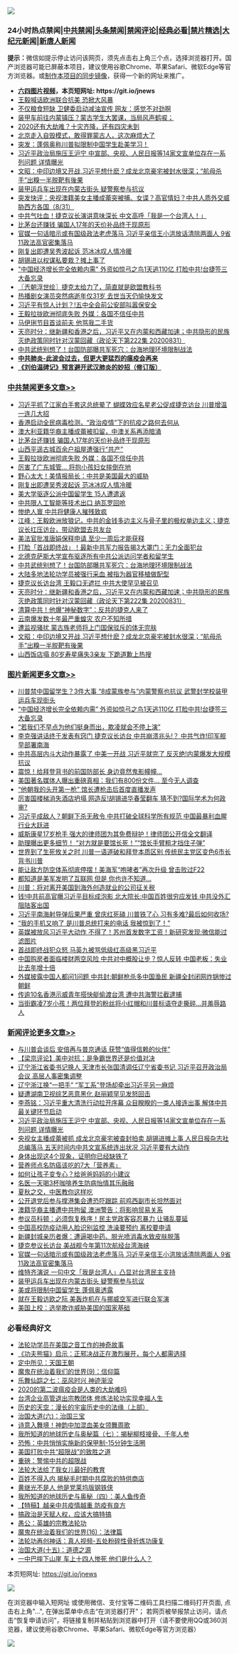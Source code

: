 ![](https://raw.githubusercontent.com/fqnews/bnews/master/64photo/fqnews-qr.jpg)

<div id="tt">
<h3>24小时热点禁闻|<a href="#%E4%B8%AD%E5%85%B1%E7%A6%81%E9%97%BB%E6%9B%B4%E5%A4%9A%E6%96%87%E7%AB%A0">中共禁闻</a>|<a href="#%E5%9B%BE%E7%89%87%E6%96%B0%E9%97%BB%E6%9B%B4%E5%A4%9A%E6%96%87%E7%AB%A0">头条禁闻</a>|<a href="#%E6%96%B0%E9%97%BB%E8%AF%84%E8%AE%BA%E6%9B%B4%E5%A4%9A%E6%96%87%E7%AB%A0">禁闻评论|<a href="#%E5%BF%85%E7%9C%8B%E7%BB%8F%E5%85%B8%E5%A5%BD%E6%96%87">经典必看|<a href="/video.md#%E7%A6%81%E7%89%87%E7%B2%BE%E9%80%89">禁片精选</a>|<a href="https://github.com/fqnews/djy/blob/master/gb/nf1351518.md#1">大纪元新闻</a>|<a href="https://github.com/fqnews/ntdtv/blob/master/gb/prog204.md#1">新唐人新闻</a></h3>
<div><b>提示：</b>微信如提示停止访问该网页，须先点击右上角三个点，选择浏览器打开。国产浏览器可能已屏蔽本项目，建议使用谷歌Chrome、苹果Safari、微软Edge等官方浏览器。或<a href="https://github.com/fqnews/bnews/blob/master/%E5%88%B6%E4%BD%9Cgit%E7%A6%81%E9%97%BB%E9%95%9C%E5%83%8F.md">制作本项目的同步镜像</a>，获得一个新的网址来推广。</div>
<ul>
<li><b><a href="http://d1.bdrive.tk/64.mp4" target="_blank">六四图片视频</a>，本页短网址: https://git.io/jnews</b></li>
<li><a href="/ssgc/20200901/1389000.md">王毅喊话欧洲联合抗美 恐掀大风暴</a></li>
<li><a href="/cnnews/20200901/1389092.md">不仅粮食短缺 卫健委启动减油宣传 网友：感觉不对劲啊</a></li>
<li><a href="/taiwannews/20200901/1389235.md">装甲车前往内蒙镇压？蒙古学生大罢课，当局风声鹤唳；</a></li>
<li><a href="/comments/20200901/1388961.md">2020还有大劫难？十灾齐降，还有四灾未到</a></li>
<li><a href="/bannedvideo/20200901/1389196.md">北京走入自毁模式，敢得罪蒙古人，这次麻烦大了</a></li>
<li><a href="/cnnews/20200901/1388931.md">突发：蓬佩奥称川普拟限制中国学生赴美学习！</a></li>
<li><a href="/comments/20200901/1389319.md">习近平政治局施压王沪宁 中宣部、央视、人民日报等14家文宣单位存在一系列问题 详情曝光</a></li>
<li><a href="/cbnews/20200901/1389040.md">文昭：中印边境又开战,习近平想什麽？成龙北京豪宅被封水很深；“航母杀手”出糗一半脱靶有後果</a></li>
<li><a href="/comments/20200901/1389128.md">装甲运兵车出现在内蒙古街头 疑警察参与抗议</a></li>
<li><a href="/bannedvideo/20200901/1388957.md">突发快评：央视澳籍美女主播成蕾突被捕、女谍？高官情妇？中共人质外交威胁西方各国（8/31）</a></li>
<li><a href="/cnnews/hknews/20200901/1389175.md">中共气吐血！捷克议长演讲意味深长 中文高呼「我是一个台湾人！」</a></li>
<li><a href="/cbnews/20200901/1389287.md">比茅台还赚钱 骗国人17年的天价补品终于现原形</a></li>
<li><a href="/comments/20200901/1389193.md">官媒一句话暗示或有国级政法老虎落马 习近平亲信王小洪放话清除两面人 9省11政法高官密集落马</a></li>
<li><a href="/cbnews/20200901/1389254.md">刚复出即遭吴秀波起诉 范冰冰叹人情冷暖</a></li>
<li><a href="/cnnews/20200901/1389052.md">胡锡进以权谋私要栽？摊上事了</a></li>
<li><a href="/topimagenews/20200901/1389324.md">"中国经济增长完全依赖内需" 外资如惊弓之鸟1天逃110亿 打脸中共!台捷签三大备忘录</a></li>
<li><a href="/ssgc/20200901/1388972.md">〖兲朝浮世绘〗捷克太给力了，简直就是欧盟教科书</a></li>
<li><a href="/yule/20200901/1389016.md">热播剧女演员突然病逝年仅31岁 去世当天仍愉快发文</a></li>
<li><a href="/comments/20200901/1389068.md">习近平有惊人计划？!五中全会前公安部叫嚣保安全</a></li>
<li><a href="/cbnews/20200901/1389264.md">王毅拉拢欧洲彻底失败 外媒：各国不信任中共</a></li>
<li><a href="/yule/20200901/1389296.md">马伊琍节目首谈前夫 他骂我二手货</a></li>
<li><a href="/cbnews/20200901/1389098.md">天亮时分：继新疆和香港之后，习近平又在内蒙和西藏加速；中共隐形的民族灭绝政策同时针对汉蒙回藏（政论天下第222集 20200831）</a></li>
<li><a href="/cbnews/20200901/1389154.md">中共武统别想了！台国防部曝共军死穴：台海地理环境限制战法</a></li>
<li><b><a href="/comments/20200211/1275071.md" target="_blank">中共肺炎-此波会过去，但更大更猛烈的瘟疫会再来</a></b></li>
<li><b><a href="/comments/20200207/1272816.md" target="_blank">《刘伯温碑记》预言避开武汉肺炎的妙招（修订版）</a></b></li>
</ul>
</div>

<div class="catlist">
<h3><a href="/cbnews/" target="_blank">中共禁闻</a><span><a href="/cbnews/" target="_blank" rel="nofollow">更多文章>></a></span></h3>
<ul>
<li><a href="/cbnews/20200902/1389450.md" target="_blank">习近平抓了江家白手套这总统晕了 蝴蝶效应名星老公促成捷克访台 川普增温一连几大招</a></li>
<li><a href="/cbnews/20200901/1389387.md" target="_blank">香港启动全民病毒检测，“政治疫情”下的抗疫之路何去何从</a></li>
<li><a href="/cbnews/20200901/1389363.md" target="_blank">澳大利亚籍华裔主播成蕾被扣留，中澳关系再添暗涌</a></li>
<li><a href="/cbnews/20200901/1389287.md" target="_blank">比茅台还赚钱 骗国人17年的天价补品终于现原形</a></li>
<li><a href="/cbnews/20200901/1389286.md" target="_blank">山西平遥古城百余户祖屋遭强行“共产”</a></li>
<li><a href="/cbnews/20200901/1389264.md" target="_blank">王毅拉拢欧洲彻底失败 外媒：各国不信任中共</a></li>
<li><a href="/cbnews/20200901/1389263.md" target="_blank">厉害了广东城管… 将抱小孩妇女摔倒在地</a></li>
<li><a href="/cbnews/20200901/1389255.md" target="_blank">野心太大！美情报局长：中共是美国最大的威胁</a></li>
<li><a href="/cbnews/20200901/1389254.md" target="_blank">刚复出即遭吴秀波起诉 范冰冰叹人情冷暖</a></li>
<li><a href="/cbnews/20200901/1389212.md" target="_blank">美大学驱逐公派中国留学生 15人遭遣返</a></li>
<li><a href="/cbnews/20200901/1389195.md" target="_blank">中共限人工智能等技术出口 纳瓦罗回呛</a></li>
<li><a href="/cbnews/20200901/1389188.md" target="_blank">惨绝人寰 中共将健康人摧残致疯</a></li>
<li><a href="/cbnews/20200901/1389185.md" target="_blank">江峰：王毅欧洲放狼记，中共的金钱多边主义与骨子里的极权单边主义；捷克议长扛压访台，带动欧盟去共友台</a></li>
<li><a href="/cbnews/20200901/1389173.md" target="_blank">美法官批准唐娟保释申请 至少一周后才能获释</a></li>
<li><a href="/cbnews/20200901/1389156.md" target="_blank">打脸「首战即终战」！最新中共军力报告揭3大罩门：无力全面犯台</a></li>
<li><a href="/cbnews/20200901/1389155.md" target="_blank">北德克萨斯大学宣布驱逐所有中共公派访问学者和留学生</a></li>
<li><a href="/cbnews/20200901/1389154.md" target="_blank">中共武统别想了！台国防部曝共军死穴：台海地理环境限制战法</a></li>
<li><a href="/cbnews/20200901/1389138.md" target="_blank">大陆多地法轮功学员被强行采血 被指为器官移植做配型</a></li>
<li><a href="/cbnews/20200901/1389113.md" target="_blank">捷克议长访台湾 王毅口无遮拦 中共大使罕见被召见</a></li>
<li><a href="/cbnews/20200901/1389098.md" target="_blank">天亮时分：继新疆和香港之后，习近平又在内蒙和西藏加速；中共隐形的民族灭绝政策同时针对汉蒙回藏（政论天下第222集 20200831）</a></li>
<li><a href="/cbnews/20200901/1389076.md" target="_blank">清算中共！他爆“神秘数字”：反共的捷克人来了</a></li>
<li><a href="/cbnews/20200901/1389075.md" target="_blank">云南爆发数十年最严重蝗灾 农户不知所措</a></li>
<li><a href="/cbnews/20200901/1389074.md" target="_blank">遭监视骚扰 蒙古族老师将上门国保驳斥的体无完肤</a></li>
<li><a href="/cbnews/20200901/1389040.md" target="_blank">文昭：中印边境又开战,习近平想什麽？成龙北京豪宅被封水很深；“航母杀手”出糗一半脱靶有後果</a></li>
<li><a href="/cbnews/20200901/1388941.md" target="_blank">山西饭店塌 80岁寿星痛失3亲友 下跪道歉上热搜</a></li>

</ul>
</div>
<div class="catlist">
<h3><a href="/topimagenews/" target="_blank">图片新闻</a><span><a href="/topimagenews/" target="_blank" rel="nofollow">更多文章>></a></span></h3>
<ul>
<li><a href="/topimagenews/20200901/1389357.md" target="_blank">川普禁中国留学生？3件大事 “8成蒙族参与”内蒙警察也抗议 武警封学校装甲运兵车现街头</a></li>
<li><a href="/topimagenews/20200901/1389324.md" target="_blank">&#8220;中国经济增长完全依赖内需&#8221; 外资如惊弓之鸟1天逃110亿 打脸中共!台捷签三大备忘录</a></li>
<li><a href="/topimagenews/20200901/1389112.md" target="_blank">“若我们不早点为他们挺身而出，欺凌就会不停上演”</a></li>
<li><a href="/topimagenews/20200831/1388874.md" target="_blank">李克强讲话终于发表有窍门 捷克议长访台 中共崩溃兆头!？ 中共气炸!印军舰早部署南海</a></li>
<li><a href="/topimagenews/20200831/1388860.md" target="_blank">中共高层内斗大动作暴露了 中美一开战 习近平就完了 反灭绝!内蒙爆发大规模抗议</a></li>
<li><a href="/topimagenews/20200831/1388627.md" target="_blank">震惊！给拜登背书的前国防部长 身边竟然鬼影幢幢&#8230;</a></li>
<li><a href="/topimagenews/20200831/1388449.md" target="_blank">美国著名媒体人曝出重磅真相：我们有800份文件… 至今无人调查</a></li>
<li><a href="/topimagenews/20200831/1388426.md" target="_blank">“他朝我的头开第一枪” 馆长遭枪击后首度直播发声</a></li>
<li><a href="/topimagenews/20200831/1388362.md" target="_blank">厉害国楼梯消失酒店坍塌 网造反!胡锡进华春莹翻车 猜不到?国际学术为何政审?</a></li>
<li><a href="/topimagenews/20200831/1388357.md" target="_blank">习近平成敌人？朝鲜下杀无赦令 中共打破全球科学所有规范 中国最暴利血腥行业大跃进</a></li>
<li><a href="/topimagenews/20200830/1388071.md" target="_blank">威斯康星17岁枪手 强大的律师团为其免费辩护！律师团公开信全文翻译</a></li>
<li><a href="/topimagenews/20200830/1388032.md" target="_blank">助理曝出更多细节！ “对方就是要馆长死！”“馆长手臂粗才挡住子弹”</a></li>
<li><a href="/topimagenews/20200829/1387868.md" target="_blank">世界到了生死攸关之时 川普一语道破和拜登本质区别 传统民主党区变色6市长背书川普</a></li>
<li><a href="/topimagenews/20200829/1387710.md" target="_blank">能让敌方防空体系彻底停摆！美海军“咆哮者”再次升级 曾击败过F22</a></li>
<li><a href="/topimagenews/20200829/1387697.md" target="_blank">都知道是美军发明了互联网 但是 你也许不知道…</a></li>
<li><a href="/topimagenews/20200829/1387452.md" target="_blank">川普：将对离开美国到海外创造就业的公司征关税</a></li>
<li><a href="/topimagenews/20200828/1387286.md" target="_blank">钱!中共前高官曝习近平目标成泡影 北大院长:中国百姓很穷应发钱 中共没外汇阻陆客出国</a></li>
<li><a href="/topimagenews/20200828/1387239.md" target="_blank">习近平南海射导弹后果严重 曾庆红死磕 川普铁了心 习有多难?最后如何收场?</a></li>
<li><a href="/topimagenews/20200828/1387154.md" target="_blank">“我的手机又响了 是川普总统打来的电话 我被惊到了！”</a></li>
<li><a href="/topimagenews/20200827/1386825.md" target="_blank">英媒被放风习近平大动作 不得了！苏州首发数字工资！新研究发现:微信能过滤图片</a></li>
<li><a href="/topimagenews/20200827/1386824.md" target="_blank">首战即终战犯众怒 马英九被骂低级红高级黑习近平</a></li>
<li><a href="/topimagenews/20200827/1386771.md" target="_blank">中国购房者面临楼财两空风险 中共对中概股让步？惊人反转 中国老板：失业比去年增十倍</a></li>
<li><a href="/topimagenews/20200827/1386697.md" target="_blank">外媒披露中国人都问1问题 中共封:朝鲜枪杀多中国渔民 新疆全封闭网炸锅惨过朝鲜</a></li>
<li><a href="/topimagenews/20200827/1386650.md" target="_blank">传逾10名香港示威青年搭快艇偷渡台湾 遭中共海警拦截逮捕</a></li>
<li><a href="/topimagenews/20200827/1386649.md" target="_blank">当街霸凌7岁小孩！两位拜登的粉丝将小红帽和川普标语夺走撕碎…并羞辱路人</a></li>

</ul>
</div>
<div class="catlist">
<h3><a href="/comments/" target="_blank">新闻评论</a><span><a href="/comments/" target="_blank" rel="nofollow">更多文章>></a></span></h3>
<ul>
<li><a href="/comments/20200901/1389383.md" target="_blank">与川普会谈后 安倍再与普京通话 获赞“值得信赖的伙伴”</a></li>
<li><a href="/comments/20200901/1389375.md" target="_blank">【梁京评论】美中对抗：是争霸世界还是价值对决</a></li>
<li><a href="/comments/20200901/1389333.md" target="_blank">辽宁浙江省委书记换人 天津市长张国清调任辽宁省委书记 习近平召开政治局会议 高层人事密集调整</a></li>
<li><a href="/comments/20200901/1389332.md" target="_blank">辽宁浙江换“一把手” “军工系”登场却牵出习近平另一麻烦</a></li>
<li><a href="/comments/20200901/1389331.md" target="_blank">疑遭湖南卫视综艺恶意黑化 赵丽颖罕见发怒回击</a></li>
<li><a href="/comments/20200901/1389320.md" target="_blank">李燕铭：习近平重大清洗行动拉开序幕 众目睽睽的一类人接连出事 解体中共最关键环节启动</a></li>
<li><a href="/comments/20200901/1389319.md" target="_blank">习近平政治局施压王沪宁 中宣部、央视、人民日报等14家文宣单位存在一系列问题 详情曝光</a></li>
<li><a href="/comments/20200901/1389283.md" target="_blank">央视女主播成蕾被抓 成龙北京豪宅被查封拍卖 胡锡进摊上事 人民日报杂志社总编落马 五天时间内中共文宣系统连出状况 习近平要有大动作</a></li>
<li><a href="/comments/20200901/1389282.md" target="_blank">身体出现这4个现象，证明你已经缺铁了</a></li>
<li><a href="/comments/20200901/1389281.md" target="_blank">营养师点名防癌该吃的7大「营养素」</a></li>
<li><a href="/comments/20200901/1389280.md" target="_blank">如何让孩子变专心？给爸爸妈妈的小建议</a></li>
<li><a href="/comments/20200901/1389279.md" target="_blank">名医一天喝3杯咖啡养生防病怡情其乐融融</a></li>
<li><a href="/comments/20200901/1389271.md" target="_blank">夏秋之交，中医教你这样吃</a></li>
<li><a href="/comments/20200901/1389257.md" target="_blank">公开退党后参与撑港集会遭恐吓跟踪 前鸡西副市长坦然面对</a></li>
<li><a href="/comments/20200901/1389256.md" target="_blank">澳籍华裔主播遭中共拘留 澳洲警告：将影响贸易关系</a></li>
<li><a href="/comments/20200901/1389246.md" target="_blank">参议员科顿：必须恢复秩序！民主党政客容忍暴力 让骚乱蔓延</a></li>
<li><a href="/comments/20200901/1389238.md" target="_blank">中国高校防疫动用人脸识别监控 洗澡要预约 离校要申请</a></li>
<li><a href="/comments/20200901/1389237.md" target="_blank">新疆封城亲历者爆：遭逼喝中药、脱光喷消毒水致皮肤脱落</a></li>
<li><a href="/comments/20200901/1389236.md" target="_blank">捷克参议长访台 美战舰今年第11次航经台湾海峡</a></li>
<li><a href="/comments/20200901/1389193.md" target="_blank">官媒一句话暗示或有国级政法老虎落马 习近平亲信王小洪放话清除两面人 9省11政法高官密集落马</a></li>
<li><a href="/comments/20200901/1389191.md" target="_blank">维特齐演说 一句中文「我是台湾人」凸显对台湾民主支持</a></li>
<li><a href="/comments/20200901/1389128.md" target="_blank">装甲运兵车出现在内蒙古街头 疑警察参与抗议</a></li>
<li><a href="/comments/20200901/1389097.md" target="_blank">美或将限制中国留学生 蓬佩奥透露</a></li>
<li><a href="/comments/20200901/1389096.md" target="_blank">就在王毅访欧之际 美轰炸机在与挪威空军进行联合军演</a></li>
<li><a href="/comments/20200901/1389089.md" target="_blank">美国上校：选举欺诈威胁美国的国家基础</a></li>

</ul>
</div>

<div class="catlist">
<h3>必看经典好文</h3>
<ul>
<li><a href="/comments/20200511/1326751.md" target="_blank">法轮功学员在美国之音工作的神奇故事</a></li>
<li><a href="/comments/20200308/1290182.md" target="_blank">《功夫熊猫》启示：正邪决战正在激烈展开，每个人都需选择</a></li>
<li><a href="/tculture/xiulian/20151111/470021.md" target="_blank">定中所见：天国王朝</a></li>
<li><a href="/topimagenews/20180529/949649.md" target="_blank">魔鬼在统治着我们的世界(9)：信仰篇</a></li>
<li><a href="/tculture/20190101/792550.md" target="_blank">乐舞仙踪之七：巫风时兴 神迹渐没</a></li>
<li><a href="/comments/20200712/1359432.md" target="_blank">2020的第二波瘟疫会是人类的大劫难吗</a></li>
<li><a href="/comments/20200528/1335859.md" target="_blank">台湾企业高管退出宗教团体 修炼法轮功实现幸福人生</a></li>
<li><a href="/tculture/20121025/73065.md" target="_blank">历史的天空：漫长的宇宙历史中的法缘（上部）</a></li>
<li><a href="/cbnews/20180312/913459.md" target="_blank">治国大道(六)：治国三宝</a></li>
<li><a href="/topimagenews/20170208/656009.md" target="_blank">诗意入舞境！神韵中加混血美女领舞周歌</a></li>
<li><a href="/topimagenews/20171210/868397.md" target="_blank">我所知道的地球历史与奥秘篇（七）：揭秘柳枝接骨、千年人参</a></li>
<li><a href="/baitai/20200711/1359005.md" target="_blank">恐怖：中共悄悄实施新的保甲制-15分钟生活圈</a></li>
<li><a href="/comments/20200731/1372471.md" target="_blank">美国打败中共“超限战”的致胜之道</a></li>
<li><a href="/comments/20200717/1362287.md" target="_blank">重磅：警惕中共的超限战</a></li>
<li><a href="/cbnews/20200516/1329218.md" target="_blank">法轮大法给了我女儿最好的教育</a></li>
<li><a href="/lifebaike/20200711/1358994.md" target="_blank">百姓不得入内 揭秘毛时期中共腐败的特供商店</a></li>
<li><a href="/lifebaike/20190522/1131765.md" target="_blank">黄继光不是人 他是党莱坞版钢铁侠</a></li>
<li><a href="/tculture/xiulian/20170729/799172.md" target="_blank">我所知道的地球历史与奥秘（四）：美人鱼传奇</a></li>
<li><a href="/comments/20200424/1318689.md" target="_blank">【特稿】越亲中共疫情越重 防疫有良方</a></li>
<li><a href="/comments/20200814/1379994.md" target="_blank">搞政治是天赋人权，应该大搞特搞</a></li>
<li><a href="/comments/20200313/1292991.md" target="_blank">愚公：英雄的宗教法轮功</a></li>
<li><a href="/topimagenews/20180615/958090.md" target="_blank">魔鬼在统治着我们的世界(16)：法律篇</a></li>
<li><a href="/comments/20190516/1128964.md" target="_blank">法轮功再创神话：真人视频-五处粉碎性骨折炼功康复</a></li>
<li><a href="/topimagenews/20180322/917868.md" target="_blank">治国大道(十五)：道德之源</a></li>
<li><a href="/cbnews/20200611/1343057.md" target="_blank">一中巴摔下山崖 车上十四人惨死 他们是什么人？</a></li>

</ul>
</div>

本页短网址: https://git.io/jnews

![](https://raw.githubusercontent.com/fqnews/bnews/master/64photo/fqnews-qr.jpg)

在浏览器中输入短网址 或使用微信、支付宝等二维码工具扫描二维码打开页面, 点击右上角"...", 在弹出菜单中点击“在浏览器打开”； 若网页被举报禁止访问，请点击“恢复申请访问”，将链接复制并粘贴到浏览器中打开（请不要使用QQ或360浏览器，建议使用谷歌Chrome、苹果Safari、微软Edge等官方浏览器）

![](https://raw.githubusercontent.com/fqnews/bnews/master/64photo/wx.jpg)